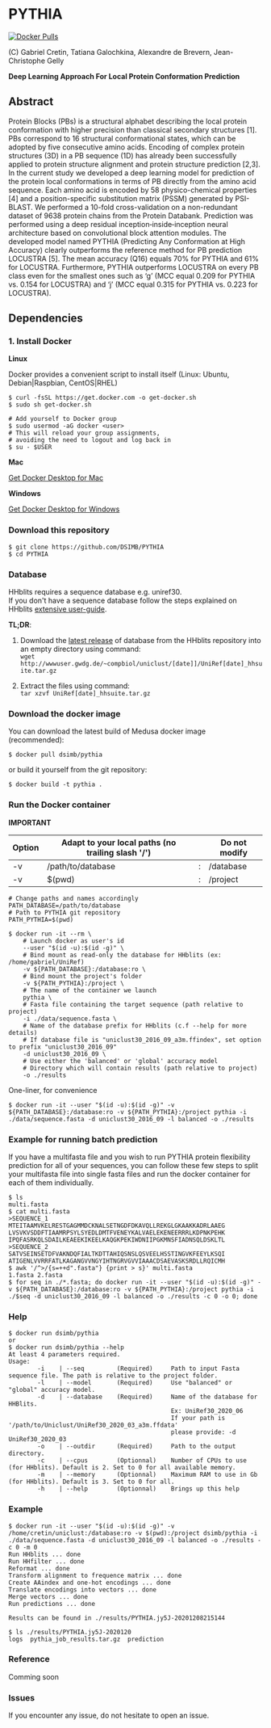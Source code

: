 # PYTHIA

[![Docker Pulls](https://img.shields.io/docker/pulls/dsimb/pythia.svg)](https://hub.docker.com/r/dsimb/pythia)

(C) Gabriel Cretin, Tatiana Galochkina, Alexandre de Brevern, Jean-Christophe Gelly

**Deep Learning Approach For Local Protein Conformation Prediction**


## Abstract

Protein Blocks (PBs) is a structural alphabet describing the local protein conformation with higher precision than classical secondary structures [1]. PBs correspond to 16 structural conformational states, which can be adopted by five consecutive amino acids. Encoding of complex protein structures (3D) in a PB sequence (1D) has already been successfully applied to protein structure alignment and protein structure prediction [2,3]. In the current study we developed a deep learning model for prediction of the protein local conformations in terms of PB directly from the amino acid sequence. Each amino acid is encoded by 58 physico-chemical properties [4] and a position-specific substitution matrix (PSSM) generated by PSI-BLAST. We performed a 10-fold cross-validation on a non-redundant dataset of 9638 protein chains from the Protein Databank. Prediction was performed using a deep residual inception‐inside‐inception neural architecture based on convolutional block attention modules. The developed model named PYTHIA (Predicting Any Conformation at High Accuracy) clearly outperforms the reference method for PB prediction LOCUSTRA [5]. The mean accuracy (Q16) equals 70% for PYTHIA and 61% for LOCUSTRA. Furthermore, PYTHIA outperforms LOCUSTRA on every PB class even for the smallest ones such as ‘g’ (MCC equal 0.209 for PYTHIA vs. 0.154 for LOCUSTRA) and ‘j’ (MCC equal 0.315 for PYTHIA vs. 0.223 for LOCUSTRA).

## Dependencies

### 1. Install Docker

**Linux**

Docker provides a convenient script to install itself (Linux: Ubuntu, Debian|Raspbian, CentOS|RHEL)
```term
$ curl -fsSL https://get.docker.com -o get-docker.sh
$ sudo sh get-docker.sh

# Add yourself to Docker group
$ sudo usermod -aG docker <user>
# This will reload your group assignments,
# avoiding the need to logout and log back in
$ su - $USER
```

**Mac**  

[Get Docker Desktop for Mac](https://docs.docker.com/docker-for-mac/install/)  

**Windows**  

[Get Docker Desktop for Windows](https://docs.docker.com/docker-for-windows/install/)  



### Download this repository  

```term
$ git clone https://github.com/DSIMB/PYTHIA
$ cd PYTHIA
```

### Database

HHblits requires a sequence database e.g. uniref30.  
If you don't have a sequence database follow the steps explained on HHblits [extensive user-guide](https://github.com/soedinglab/hh-suite/wiki#hh-suite-databases).  

**TL;DR**:  
1. Download the [latest release](http://wwwuser.gwdg.de/~compbiol/uniclust/current_release/) of database from the HHblits repository into an empty directory using command:  
`wget http://wwwuser.gwdg.de/~compbiol/uniclust/[date]]/UniRef[date]_hhsuite.tar.gz`

2. Extract the files using command:  
`tar xzvf UniRef[date]_hhsuite.tar.gz`


### Download the docker image  

You can download the latest build of Medusa docker image (recommended):  

```
$ docker pull dsimb/pythia
```

or build it yourself from the git repository:  

```
$ docker build -t pythia .
```

### Run the Docker container  
  
**IMPORTANT**  
  
| Option | Adapt to your local paths (no trailing slash '/') |   | Do not modify |
|--------|---------------------------------------------------|---|---------------|
| -v     | /path/to/database                                 | : | /database     |
| -v     | $(pwd)                                            | : | /project      |


```term
# Change paths and names accordingly
PATH_DATABASE=/path/to/database
# Path to PYTHIA git repository
PATH_PYTHIA=$(pwd) 

$ docker run -it --rm \
    # Launch docker as user's id
    --user "$(id -u):$(id -g)" \  
    # Bind mount as read-only the database for HHblits (ex: /home/gabriel/UniRef)
    -v ${PATH_DATABASE}:/database:ro \  
    # Bind mount the project's folder
    -v ${PATH_PYTHIA}:/project \  
    # The name of the container we launch
    pythia \  
    # Fasta file containing the target sequence (path relative to project)
    -i ./data/sequence.fasta \  
    # Name of the database prefix for HHblits (c.f --help for more details)
    # If database file is "uniclust30_2016_09_a3m.ffindex", set option to prefix "uniclust30_2016_09"
    -d uniclust30_2016_09 \
    # Use either the 'balanced' or 'global' accuracy model
    # Directory which will contain results (path relative to project)
    -o ./results  
```
One-liner, for convenience
```term
$ docker run -it --user "$(id -u):$(id -g)" -v ${PATH_DATABASE}:/database:ro -v ${PATH_PYTHIA}:/project pythia -i ./data/sequence.fasta -d uniclust30_2016_09 -l balanced -o ./results
```

### Example for running batch prediction  

If you have a multifasta file and you wish to run PYTHIA protein flexibility prediction for all of your sequences,
you can follow these few steps to split your multifasta file into single fasta files and run the docker container
for each of them individually.  

```term
$ ls
multi.fasta
$ cat multi.fasta
>SEQUENCE_1
MTEITAAMVKELRESTGAGMMDCKNALSETNGDFDKAVQLLREKGLGKAAKKADRLAAEG
LVSVKVSDDFTIAAMRPSYLSYEDLDMTFVENEYKALVAELEKENEERRRLKDPNKPEHK
IPQFASRKQLSDAILKEAEEKIKEELKAQGKPEKIWDNIIPGKMNSFIADNSQLDSKLTL
>SEQUENCE_2
SATVSEINSETDFVAKNDQFIALTKDTTAHIQSNSLQSVEELHSSTINGVKFEEYLKSQI
ATIGENLVVRRFATLKAGANGVVNGYIHTNGRVGVVIAAACDSAEVASKSRDLLRQICMH
$ awk '/^>/{s=++d".fasta"} {print > s}' multi.fasta
1.fasta 2.fasta
$ for seq in ./*.fasta; do docker run -it --user "$(id -u):$(id -g)" -v ${PATH_DATABASE}:/database:ro -v ${PATH_PYTHIA}:/project pythia -i ./$seq -d uniclust30_2016_09 -l balanced -o ./results -c 0 -o 0; done
```


### Help

```term
$ docker run dsimb/pythia
or
$ docker run dsimb/pythia --help
At least 4 parameters required.
Usage:
        -i    | --seq         (Required)     Path to input Fasta sequence file. The path is relative to the project folder.
        -l    | --model       (Required)     Use "balanced" or "global" accuracy model.
        -d    | --database    (Required)     Name of the database for HHBlits.
                                             Ex: UniRef30_2020_06
                                             If your path is '/path/to/Uniclust/UniRef30_2020_03_a3m.ffdata'
                                             please provide: -d UniRef30_2020_03
        -o    | --outdir      (Required)     Path to the output directory.
        -c    | --cpus        (Optionnal)    Number of CPUs to use (for HHblits). Default is 2. Set to 0 for all available memory.
        -m    | --memory      (Optionnal)    Maximum RAM to use in Gb (for HHblits). Default is 3. Set to 0 for all.
        -h    | --help        (Optionnal)    Brings up this help
```

### Example

```term
$ docker run -it --user "$(id -u):$(id -g)" -v /home/cretin/uniclust:/database:ro -v $(pwd):/project dsimb/pythia -i ./data/sequence.fasta -d uniclust30_2016_09 -l balanced -o ./results -c 0 -m 0
Run HHblits ... done
Run HHfilter ... done
Reformat ... done
Transform alignment to frequence matrix ... done
Create AAindex and one-hot encodings ... done
Translate encodings into vectors ... done
Merge vectors ... done
Run predictions ... done

Results can be found in ./results/PYTHIA.jy5J-20201208215144

$ ls ./results/PYTHIA.jy5J-2020120
logs  pythia_job_results.tar.gz  prediction
```

### Reference  

Comming soon

### Issues  

If you encounter any issue, do not hesitate to open an issue.  
